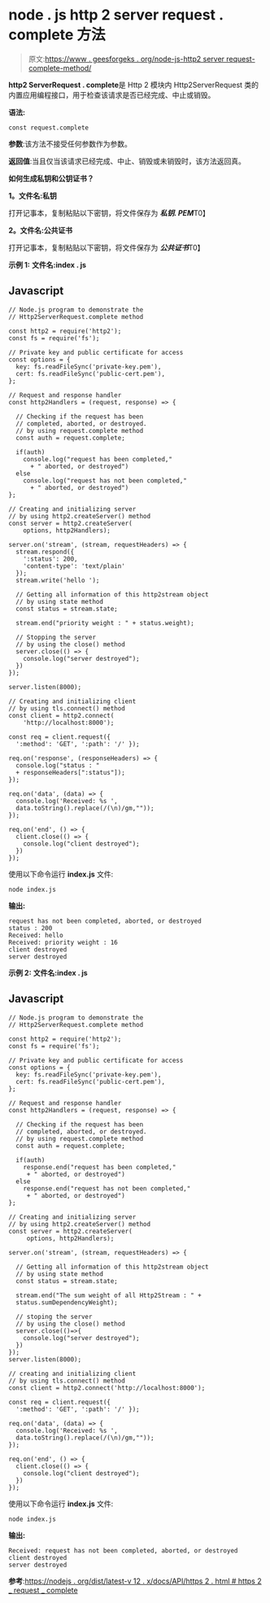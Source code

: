 # node . js http 2 server request . complete 方法

> 原文:[https://www . geesforgeks . org/node-js-http2 server request-complete-method/](https://www.geeksforgeeks.org/node-js-http2serverrequest-complete-method/)

**http2 ServerRequest . complete**是 Http 2 模块内 Http2ServerRequest 类的内置应用编程接口，用于检查该请求是否已经完成、中止或销毁。

**语法:**

```
const request.complete
```

**参数**:该方法不接受任何参数作为参数。

**返回值**:当且仅当该请求已经完成、中止、销毁或未销毁时，该方法返回真。

**如何生成私钥和公钥证书？**

**1。文件名:私钥**

打开记事本，复制粘贴以下密钥，将文件保存为 ***私钥. PEM***T0】

**2。文件名:公共证书**

打开记事本，复制粘贴以下密钥，将文件保存为 ***公共证书***T0】

**示例 1:** **文件名:index . js**

## Javascript

```
// Node.js program to demonstrate the
// Http2ServerRequest.complete method

const http2 = require('http2');
const fs = require('fs');

// Private key and public certificate for access
const options = {
  key: fs.readFileSync('private-key.pem'),
  cert: fs.readFileSync('public-cert.pem'),
};

// Request and response handler
const http2Handlers = (request, response) => {

  // Checking if the request has been
  // completed, aborted, or destroyed.
  // by using request.complete method
  const auth = request.complete;

  if(auth)
    console.log("request has been completed,"
      + " aborted, or destroyed")
  else
    console.log("request has not been completed,"
      + " aborted, or destroyed")
};

// Creating and initializing server
// by using http2.createServer() method
const server = http2.createServer(
    options, http2Handlers);

server.on('stream', (stream, requestHeaders) => {
  stream.respond({
    ':status': 200,
    'content-type': 'text/plain'
  });
  stream.write('hello ');

  // Getting all information of this http2stream object
  // by using state method
  const status = stream.state;

  stream.end("priority weight : " + status.weight);

  // Stopping the server
  // by using the close() method
  server.close(() => {
    console.log("server destroyed");
  })
});

server.listen(8000);

// Creating and initializing client
// by using tls.connect() method
const client = http2.connect(
    'http://localhost:8000');

const req = client.request({
  ':method': 'GET', ':path': '/' });

req.on('response', (responseHeaders) => {
  console.log("status : "
  + responseHeaders[":status"]);
});

req.on('data', (data) => {
  console.log('Received: %s ',
  data.toString().replace(/(\n)/gm,""));
});

req.on('end', () => {
  client.close(() => {
    console.log("client destroyed");
  })
});
```

使用以下命令运行 **index.js** 文件:

```
node index.js
```

**输出:**

```
request has not been completed, aborted, or destroyed
status : 200
Received: hello
Received: priority weight : 16
client destroyed
server destroyed
```

**示例 2:** **文件名:index . js**

## Javascript

```
// Node.js program to demonstrate the
// Http2ServerRequest.complete method

const http2 = require('http2');
const fs = require('fs');

// Private key and public certificate for access
const options = {
  key: fs.readFileSync('private-key.pem'),
  cert: fs.readFileSync('public-cert.pem'),
};

// Request and response handler
const http2Handlers = (request, response) => {

  // Checking if the request has been
  // completed, aborted, or destroyed.
  // by using request.complete method
  const auth = request.complete;

  if(auth)
    response.end("request has been completed,"
     + " aborted, or destroyed")
  else
    response.end("request has not been completed,"
     + " aborted, or destroyed")
};

// Creating and initializing server
// by using http2.createServer() method
const server = http2.createServer(
     options, http2Handlers);

server.on('stream', (stream, requestHeaders) => {

  // Getting all information of this http2stream object
  // by using state method
  const status = stream.state;

  stream.end("The sum weight of all Http2Stream : " +
  status.sumDependencyWeight);

  // stoping the server
  // by using the close() method
  server.close(()=>{
    console.log("server destroyed");
  })
});
server.listen(8000);

// creating and initializing client
// by using tls.connect() method
const client = http2.connect('http://localhost:8000');

const req = client.request({
  ':method': 'GET', ':path': '/' });

req.on('data', (data) => {
  console.log('Received: %s ',
  data.toString().replace(/(\n)/gm,""));
});

req.on('end', () => {
  client.close(() => {
    console.log("client destroyed");
  })
});
```

使用以下命令运行 **index.js** 文件:

```
node index.js
```

**输出:**

```
Received: request has not been completed, aborted, or destroyed
client destroyed
server destroyed
```

**参考**:[https://nodejs . org/dist/latest-v 12 . x/docs/API/https 2 . html # https 2 _ request _ complete](https://nodejs.org/dist/latest-v12.x/docs/api/http2.html#http2_request_complete)